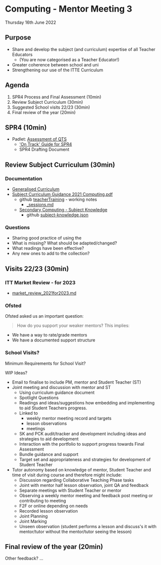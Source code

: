 Computing - Mentor Meeting 3
============================

Thursday 16th June 2022 

## Purpose
* Share and develop the subject (and curriculum) expertise of all Teacher Educators
    * (You are now categorised as a Teacher Educator!)
* Greater coherence between school and uni
* Strengthening our use of the ITTE Curriculum

Agenda
-------
1. SPR4 Process and Final Assessment (10min)
2. Review Subject Curriculum (30min)
3. Suggested School visits 22/23 (30min)
4. Final review of the year (20min)

SPR4 (10min)
----

* Padlet: [Assessment of QTS](https://cccu.padlet.org/sharron_mackenzie1/q5lqenlrlrcaui4a)
    * ['On Track' Guide for SPR4](https://cccu.padlet.org/sharron_mackenzie1/q5lqenlrlrcaui4a/wish/2212736023)
    * SPR4 Drafting Document

Review Subject Curriculum (30min)
------------------------

### Documentation
* [Generalised Curriculum](https://cccu.padlet.org/sharron_mackenzie1/nsp03wkvd1u5zx0z/wish/1761862569)
* [Subject Curriculum Guidance 2021 Computing.pdf](http://ccccumentors.org.uk/files/secondary/Documentation/subject-documentation/computing/Subject%20Curriculum%20Guidance%202021%20Computing.pdf)
    * github [teacherTraining](https://github.com/calaldees/teachingWorkshops/tree/master/teacherTraining) - working notes
        * [_sessions.md](../_sessions.md)
    * [Secondary Computing - Subject Knowledge](https://computingteachers.uk/subjectKnowledge/subject-knowledge.html)
        * github [subject-knowledge.json](https://github.com/ComputingTeachers/subjectKnowledge/blob/main/subject-knowledge.json)
    
### Questions
* Sharing good practice of using the
* What is missing? What should be adapted/changed?
* What readings have been effective?
* Any new ones to add to the collection?


Visits 22/23 (30min)
------------

### ITT Market Review - for 2023
* [market_review_2021for2023.md](../ITT/market_review_2021for2023.md)

### Ofsted

Ofsted asked us an important question:
> How do you support your weaker mentors?
This implies:
* We have a way to rate/grade mentors
* We have a documented support structure

### School Visits?

Minimum Requirements for School Visit?

WIP Ideas?

* Email to finalise to include PM, mentor and Student Teacher (ST)
* Joint meeting and discussion with mentor and ST
    * Using curriculum guidance document
    * Spotlight Questions
    * Readings and ideas/suggestions how embedding and implementing to aid Student Teachers progress. 
    * Linked to 
        * weekly mentor meeting record and targets 
        * lesson observations
        * meetings 
    * SK and PCK audit/tracker and development including ideas and strategies to aid development
    * Interaction with the portfolio to support progress towards Final Assessment
    * Bundle guidance and support
    * Target set and appropriateness and strategies for development of Student Teacher
* Tutor autonomy based on knowledge of mentor, Student Teacher and time of visit during course and therefore might include: 
    * Discussion regarding Collaborative Teaching Phase tasks
    * Joint with mentor half lesson observation, joint QA and feedback 
    * Separate meetings with Student Teacher or mentor
    * Observing a weekly mentor meeting and feedback post meeting or contributing to meeting
    * F2F or online depending on needs
    * Recorded lesson observation
    * Joint Planning
    * Joint Marking
    * Unseen observation (student performs a lesson and discuss's it with mentor/tutor without the mentor/tutor seeing the lesson)

Final review of the year (20min)
------------------------

Other feedback? ...

